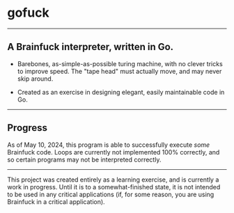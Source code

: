 # gofuck

---

## A Brainfuck interpreter, written in Go.

- Barebones, as-simple-as-possible turing machine, with no clever tricks to improve speed. The "tape head" must actually move, and may never skip around.

- Created as an exercise in designing elegant, easily maintainable code in Go.

---

## Progress

As of May 10, 2024, this program is able to successfully execute *some* Brainfuck code. Loops are currently not implemented 100% correctly, and so certain programs may not be interpreted correctly.

---

This project was created entirely as a learning exercise, and is currently a work in progress. Until it is to a somewhat-finished state, it is not intended to be used in any critical applications (if, for some reason, you are using Brainfuck in a critical application).
